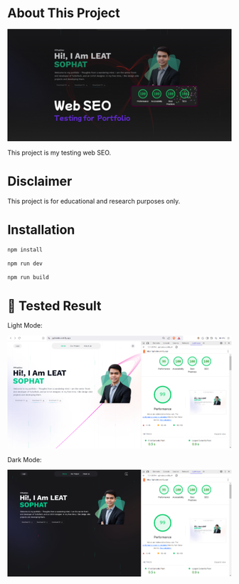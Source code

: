 # About This Project
![repository-open-graph-template](/public/assets/screenshots/cover-2.png)
<!-- ![repository-open-graph-template](https://github.com/user-attachments/assets/afcfa06d-cb2e-41b3-aa5c-34c87ca4a939) -->


This project is my testing web SEO.

# Disclaimer
This project is for educational and research purposes only.

# Installation

```sh
npm install
```

```sh
npm run dev
```

```sh
npm run build
```


# 🧪 Tested Result

Light Mode:

![Light Mode](./public/assets/screenshots/light-test-Screenshot-2024-12-18.png)

Dark Mode:

![Dark Mode](./public/assets/screenshots/dark-test-Screenshot-2024-12-18.png)
